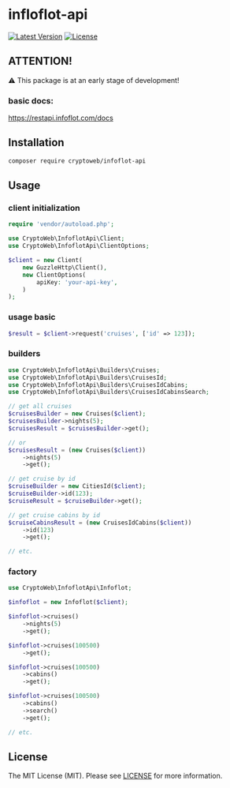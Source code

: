 # infloflot-api

[![Latest Version](https://img.shields.io/packagist/v/cryptoweb/infoflot-api)](https://packagist.org/packages/cryptoweb/infoflot-api)
[![License](https://img.shields.io/packagist/l/cryptoweb/infoflot-api)](https://packagist.org/packages/cryptoweb/infoflot-api)

## ATTENTION!

⚠️ This package is at an early stage of development!

### basic docs:

https://restapi.infoflot.com/docs

## Installation

```bash
composer require cryptoweb/infoflot-api
```

## Usage

### client initialization
```php
require 'vendor/autoload.php';

use CryptoWeb\InfoflotApi\Client;
use CryptoWeb\InfoflotApi\ClientOptions;

$client = new Client(
	new GuzzleHttp\Client(),
	new ClientOptions(
		apiKey: 'your-api-key',
	)
);
```

### usage basic
```php
$result = $client->request('cruises', ['id' => 123]);
```

### builders
```php
use CryptoWeb\InfoflotApi\Builders\Cruises;
use CryptoWeb\InfoflotApi\Builders\CruisesId;
use CryptoWeb\InfoflotApi\Builders\CruisesIdCabins;
use CryptoWeb\InfoflotApi\Builders\CruisesIdCabinsSearch;

// get all cruises
$cruisesBuilder = new Cruises($client);
$cruisesBuilder->nights(5);
$cruisesResult = $cruisesBuilder->get();

// or
$cruisesResult = (new Cruises($client))
	->nights(5)
	->get();

// get cruise by id
$cruiseBuilder = new CitiesId($client);
$cruiseBuilder->id(123);
$cruiseResult = $cruiseBuilder->get();

// get cruise cabins by id
$cruiseCabinsResult = (new CruisesIdCabins($client))
	->id(123)
	->get();

// etc.
```

### factory
```php
use CryptoWeb\InfoflotApi\Infoflot;

$infoflot = new Infoflot($client);

$infoflot->cruises()
	->nights(5)
	->get();

$infoflot->cruises(100500)
	->get();

$infoflot->cruises(100500)
	->cabins()
	->get();

$infoflot->cruises(100500)
	->cabins()
	->search()
	->get();

// etc.
```

## License

The MIT License (MIT). Please see [LICENSE](LICENSE) for more information.
